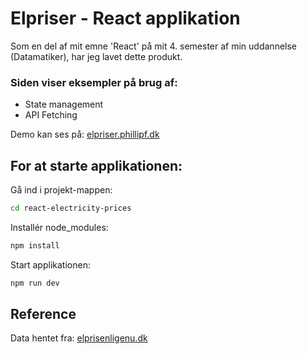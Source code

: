 # Elpriser - React applikation

Som en del af mit emne 'React' på mit 4. semester af min uddannelse (Datamatiker), har jeg lavet dette produkt.

### Siden viser eksempler på brug af:
- State management
- API Fetching

Demo kan ses på: [elpriser.phillipf.dk](https://elpriser.phillipf.dk)

## For at starte applikationen:

Gå ind i projekt-mappen:
```bash
cd react-electricity-prices
```

Installér node_modules:
```bash
npm install
```

Start applikationen:
```bash
npm run dev
```

## Reference
Data hentet fra: [elprisenligenu.dk](https://www.elprisenligenu.dk/elpris-api)